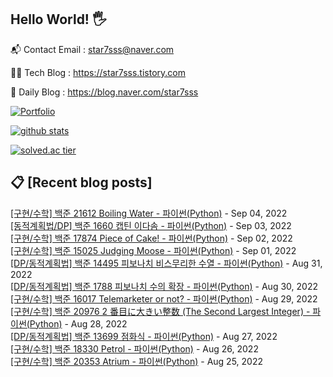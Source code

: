 ## Hello World! 🖐

📬 Contact Email : star7sss@naver.com

👨‍💻 Tech Blog : https://star7sss.tistory.com

🤪 Daily Blog : https://blog.naver.com/star7sss

[![Portfolio](https://img.shields.io/badge/Portfolio-%23000000.svg?style=for-the-badge&logo=firefox&logoColor=#FF7139)](https://fern-way-13f.notion.site/Jang-Thang-3b7b327981a2456c8ee5952eadb848b9)

[![github stats](https://github-readme-stats.vercel.app/api?username=jangThang&show_icons=true&hide_border=False)](https://star7sss.tistory.com)

[![solved.ac tier](http://mazassumnida.wtf/api/v2/generate_badge?boj=star7sss)](https://solved.ac/star7sss)

## 📋 [Recent blog posts]
[[구현/수학] 백준 21612 Boiling Water - 파이썬(Python)](https://star7sss.tistory.com/489) - Sep 04, 2022<br>
[[동적계획법/DP] 백준 1660 캡틴 이다솜 - 파이썬(Python)](https://star7sss.tistory.com/555) - Sep 03, 2022<br>
[[구현/수학] 백준 17874 Piece of Cake! - 파이썬(Python)](https://star7sss.tistory.com/488) - Sep 02, 2022<br>
[[구현/수학] 백준 15025 Judging Moose - 파이썬(Python)](https://star7sss.tistory.com/487) - Sep 01, 2022<br>
[[DP/동적계획법] 백준 14495 피보나치 비스무리한 수열 - 파이썬(Python)](https://star7sss.tistory.com/553) - Aug 31, 2022<br>
[[DP/동적계획법] 백준 1788 피보나치 수의 확장 - 파이썬(Python)](https://star7sss.tistory.com/554) - Aug 30, 2022<br>
[[구현/수학] 백준 16017 Telemarketer or not? - 파이썬(Python)](https://star7sss.tistory.com/486) - Aug 29, 2022<br>
[[구현/수학] 백준 20976 2 番目に大きい整数 (The Second Largest Integer) - 파이썬(Python)](https://star7sss.tistory.com/482) - Aug 28, 2022<br>
[[DP/동적계획법] 백준 13699 점화식 - 파이썬(Python)](https://star7sss.tistory.com/552) - Aug 27, 2022<br>
[[구현/수학] 백준 18330 Petrol - 파이썬(Python)](https://star7sss.tistory.com/480) - Aug 26, 2022<br>
[[구현/수학] 백준 20353 Atrium - 파이썬(Python)](https://star7sss.tistory.com/479) - Aug 25, 2022<br>
